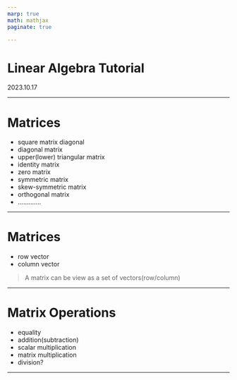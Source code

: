 ```yaml
---
marp: true
math: mathjax
paginate: true

---
```


# Linear Algebra Tutorial 
2023.10.17

---

# Matrices

- square matrix
  diagonal
- diagonal matrix
- upper(lower) triangular matrix
- identity matrix
- zero matrix
- symmetric matrix
- skew-symmetric matrix
- orthogonal matrix
- .............
---

# Matrices

- row vector
- column vector

> A matrix can be view as a set of vectors(row/column)

---

# Matrix Operations

- equality
- addition(subtraction)
- scalar multiplication
- matrix multiplication
- division?

---